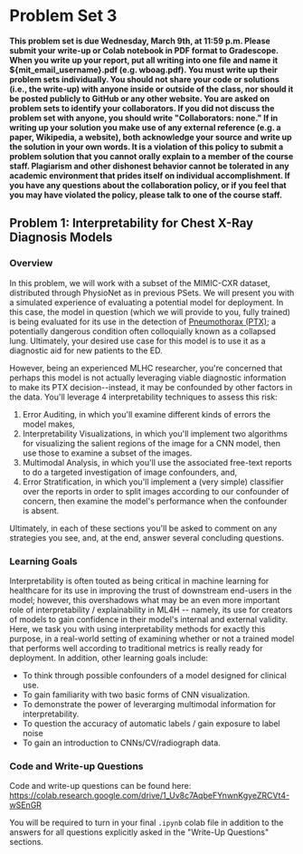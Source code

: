 # Problem Set 3


**This problem set is due Wednesday, March 9th, at 11:59 p.m. Please submit your write-up or Colab notebook in PDF format to Gradescope. When you write up your report, put all writing into one file and name it ${mit_email_username}.pdf (e.g. wboag.pdf). You must write up their problem sets individually. You should not share your code or solutions (i.e., the write-up) with anyone inside or outside of the class, nor should it be posted publicly to GitHub or any other website. You are asked on problem sets to identify your collaborators. If you did not discuss the problem set with anyone, you should write "Collaborators: none." If in writing up your solution you make use of any external reference (e.g. a paper, Wikipedia, a website), both acknowledge your source and write up the solution in your own words. It is a violation of this policy to submit a problem solution that you cannot orally explain to a member of the course staff. Plagiarism and other dishonest behavior cannot be tolerated in any academic environment that prides itself on individual accomplishment. If you have any questions about the collaboration policy, or if you feel that you may have violated the policy, please talk to one of the course staff.**


## Problem 1: Interpretability for Chest X-Ray Diagnosis Models
### Overview

In this problem, we will work with a subset of the MIMIC-CXR dataset, distributed through PhysioNet as in
previous PSets. We will present you with a simulated experience of evaluating a potential model for deployment. In
this case, the model in question (which we will provide to you, fully trained) is being evaluated for its use
in the detection of [Pneumothorax (PTX)](https://en.wikipedia.org/wiki/Pneumothorax); a potentially dangerous
condition often colloquially known as a collapsed lung. Ultimately, your desired use case for this model is to
use it as a diagnostic aid for new patients to the ED.



However, being an experienced MLHC researcher, you're concerned that perhaps this model is not actually
leveraging viable diagnostic information to make its PTX decision--instead, it may be confounded by other
factors in the data. You'll leverage 4 interpretability techniques to assess this risk:
  1. Error Auditing, in which you'll examine different kinds of errors the model makes,
  2. Interpretability Visualizations, in which you'll implement two algorithms for visualizing the salient
     regions of the image for a CNN model, then use those to examine a subset of the images.
  3. Multimodal Analysis, in which you'll use the associated free-text reports to do a targeted investigation
     of image confounders, and,
  4. Error Stratification, in which you'll implement a (very simple) classifier over the reports in order to
     split images according to our confounder of concern, then examine the model's performance when the
     confounder is absent.

Ultimately, in each of these sections you'll be asked to comment on any strategies you see, and, at the end,
answer several concluding questions.

### Learning Goals
Interpretability is often touted as being critical in machine learning for healthcare for its use in improving
the trust of downstream end-users in the model; however, this overshadows what may be an even more important
role of interpretability / explainability in ML4H -- namely, its use for creators of models to gain confidence
in their model's internal and external validity. Here, we task you with using interpretability methods for
exactly this purpose, in a real-world setting of examining whether or not a trained model that performs well
according to traditional metrics is really ready for deployment. In addition, other learning goals include:
  * To think through possible confounders of a model designed for clinical use.
  * To gain familiarity with two basic forms of CNN visualization.
  * To demonstrate the power of leverarging multimodal information for interpretability.
  * To question the accuracy of automatic labels / gain exposure to label noise
  * To gain an introduction to CNNs/CV/radiograph data.

### Code and Write-up Questions
Code and write-up questions can be found here: https://colab.research.google.com/drive/1_Uv8c7AqbeFYnwnKgyeZRCVt4-wSEnGR

You will be required to turn in your final `.ipynb` colab file in addition to the answers for all questions explicitly asked in the "Write-Up Questions" sections.
